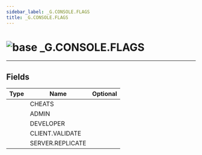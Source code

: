 ```yaml
---
sidebar_label: _G.CONSOLE.FLAGS
title: _G.CONSOLE.FLAGS
---
```


# <img src='/img/wiki/base.png' alt='base' classname='env-tag' /> _G.CONSOLE.FLAGS


-----------------
## Fields

| Type   | Name | Optional |
| ------ | ---- | -------: |
|  | CHEATS |   |
|  | ADMIN |   |
|  | DEVELOPER |   |
|  | CLIENT.VALIDATE |   |
|  | SERVER.REPLICATE |   |

